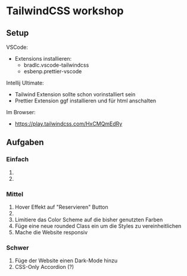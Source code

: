 # TailwindCSS workshop

## Setup

VSCode: 
- Extensions installieren: 
  - bradlc.vscode-tailwindcss
  - esbenp.prettier-vscode

Intellij Ultimate:
- Tailwind Extension sollte schon vorinstalliert sein
- Prettier Extension ggf installieren und für html anschalten

Im Browser:
- https://play.tailwindcss.com/HxCMQmEdRy

## Aufgaben

### Einfach

1. 
2. 

### Mittel

1. Hover Effekt auf "Reservieren" Button
2. 
3. Limitiere das Color Scheme auf die bisher genutzten Farben
4. Füge eine neue rounded Class ein um die Styles zu vereinheitlichen
5. Mache die Website responsiv

### Schwer

1. Füge der Website einen Dark-Mode hinzu
2. CSS-Only Accordion (?)

